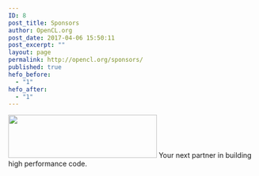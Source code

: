 ```yaml
---
ID: 8
post_title: Sponsors
author: OpenCL.org
post_date: 2017-04-06 15:50:11
post_excerpt: ""
layout: page
permalink: http://opencl.org/sponsors/
published: true
hefo_before:
  - "1"
hefo_after:
  - "1"
---
```

<a href="https://streamhpc.com"><img class="alignnone wp-image-203 size-medium" src="http://opencl.org/wp-content/uploads/2017/04/Logo2017_v4_918px-300x87.jpg" alt="" width="300" height="87" /></a>
Your next partner in building high performance code.